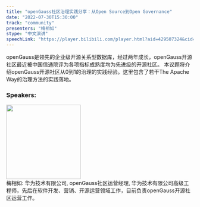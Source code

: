 ```yaml
---
title: "openGauss社区治理实践分享：从Open Source到Open Governance"
date: "2022-07-30T15:30:00"
track: "community"
presenters: "梅相如"
stype: "中文演讲"
speechLink: "https://player.bilibili.com/player.html?aid=429507324&cid=806203048&page=1"
---
```

openGauss是领先的企业级开源关系型数据库，经过两年成长，openGauss开源社区最近被中国信通院评为各项指标成熟度均为先进级的开源社区。
本议题将介绍openGauss开源社区从0到1的治理的实践经验。这里包含了若干The Apache Way的治理方法的实践落地。
 ### Speakers: 
 <img src="images/speaker/1222.png" width="200" /><br>梅相如: 华为技术有限公司, openGauss社区运营经理, 华为技术有限公司高级工程师，先后在软件开发、营销、开源运营领域工作，目前负责openGauss开源社区运营工作。

 